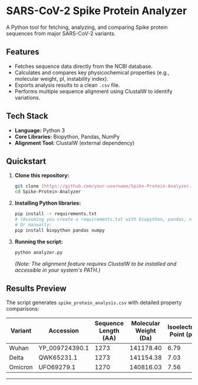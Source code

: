 # SARS-CoV-2 Spike Protein Analyzer

A Python tool for fetching, analyzing, and comparing Spike protein sequences from major SARS-CoV-2 variants.

## Features

- Fetches sequence data directly from the NCBI database.
- Calculates and compares key physicochemical properties (e.g., molecular weight, pI, instability index).
- Exports analysis results to a clean `.csv` file.
- Performs multiple sequence alignment using ClustalW to identify variations.

## Tech Stack

- **Language:** Python 3
- **Core Libraries:** Biopython, Pandas, NumPy
- **Alignment Tool:** ClustalW (external dependency)

## Quickstart

1.  **Clone this repository:**
    ```bash
    git clone [https://github.com/your-username/Spike-Protein-Analyzer.git](https://github.com/your-username/Spike-Protein-Analyzer.git)
    cd Spike-Protein-Analyzer
    ```

2.  **Installing Python libraries:**
    ```bash
    pip install -r requirements.txt 
    # (Assuming you create a requirements.txt with biopython, pandas, numpy)
    # Or manually:
    pip install biopython pandas numpy
    ```

3.  **Running the script:**
    ```bash
    python analyzer.py
    ```
    *(Note: The alignment feature requires ClustalW to be installed and accessible in your system's PATH.)*

## Results Preview

The script generates `spike_protein_analysis.csv` with detailed property comparisons:

| Variant | Accession      | Sequence Length (AA) | Molecular Weight (Da) | Isoelectric Point (pI) |
|---------|----------------|----------------------|-----------------------|------------------------|
| Wuhan   | YP_009724390.1 | 1273                 | 141178.40             | 6.79                   |
| Delta   | QWK65231.1     | 1273                 | 141154.38             | 7.03                   |
| Omicron | UFO69279.1     | 1270                 | 140816.03             | 7.56                   |

---
